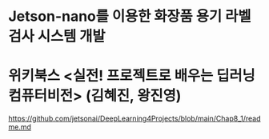 # Jetson-nano를 이용한 화장품 용기 라벨검사 시스템 개발

# 위키북스 <실전! 프로젝트로 배우는 딥러닝 컴퓨터비전> (김혜진, 왕진영)
https://github.com/jetsonai/DeepLearning4Projects/blob/main/Chap8_1/readme.md
